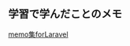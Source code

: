 ## 学習で学んだことのメモ

[memo集forLaravel](https://docs.google.com/document/d/1xSa6J6-DzuByNZrC-82F_qslRzIyt9fQuQdquO6GcGk/edit?usp=sharing)